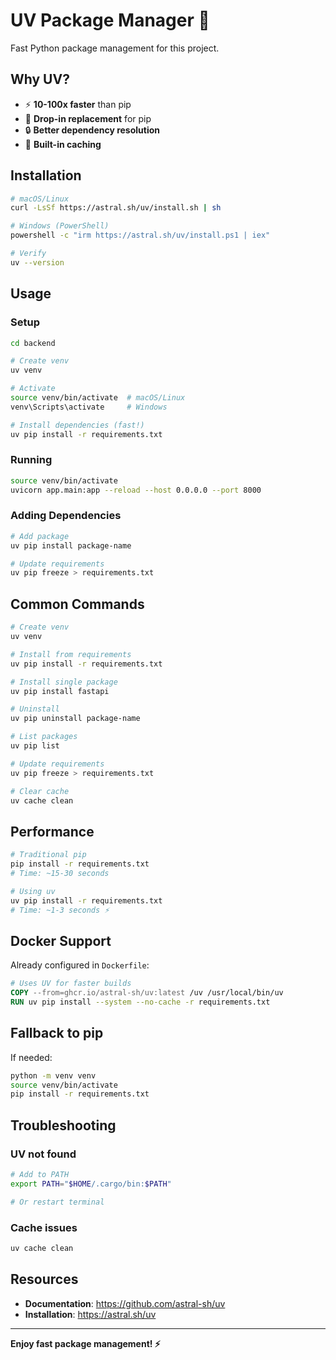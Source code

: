 # UV Package Manager 🚀

Fast Python package management for this project.

## Why UV?

- ⚡ **10-100x faster** than pip
- 🎯 **Drop-in replacement** for pip
- 🔒 **Better dependency resolution**
- 💾 **Built-in caching**

## Installation

```bash
# macOS/Linux
curl -LsSf https://astral.sh/uv/install.sh | sh

# Windows (PowerShell)
powershell -c "irm https://astral.sh/uv/install.ps1 | iex"

# Verify
uv --version
```

## Usage

### Setup

```bash
cd backend

# Create venv
uv venv

# Activate
source venv/bin/activate  # macOS/Linux
venv\Scripts\activate     # Windows

# Install dependencies (fast!)
uv pip install -r requirements.txt
```

### Running

```bash
source venv/bin/activate
uvicorn app.main:app --reload --host 0.0.0.0 --port 8000
```

### Adding Dependencies

```bash
# Add package
uv pip install package-name

# Update requirements
uv pip freeze > requirements.txt
```

## Common Commands

```bash
# Create venv
uv venv

# Install from requirements
uv pip install -r requirements.txt

# Install single package
uv pip install fastapi

# Uninstall
uv pip uninstall package-name

# List packages
uv pip list

# Update requirements
uv pip freeze > requirements.txt

# Clear cache
uv cache clean
```

## Performance

```bash
# Traditional pip
pip install -r requirements.txt
# Time: ~15-30 seconds

# Using uv
uv pip install -r requirements.txt
# Time: ~1-3 seconds ⚡
```

## Docker Support

Already configured in `Dockerfile`:

```dockerfile
# Uses UV for faster builds
COPY --from=ghcr.io/astral-sh/uv:latest /uv /usr/local/bin/uv
RUN uv pip install --system --no-cache -r requirements.txt
```

## Fallback to pip

If needed:

```bash
python -m venv venv
source venv/bin/activate
pip install -r requirements.txt
```

## Troubleshooting

### UV not found

```bash
# Add to PATH
export PATH="$HOME/.cargo/bin:$PATH"

# Or restart terminal
```

### Cache issues

```bash
uv cache clean
```

## Resources

- **Documentation**: https://github.com/astral-sh/uv
- **Installation**: https://astral.sh/uv

---

**Enjoy fast package management! ⚡**
